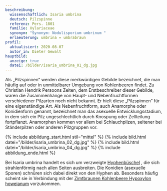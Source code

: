 ```yaml
---
beschreibung:
  wissenschaftlich: Isaria umbrina
  deutsch: Pilzspinne
  referenz: Pers. 1801
  familie: Xylariaceae
  synonym: "Synonym: Nodulisporium umbrinum "
  erlaeuterung: umbrina = umbrabraun
profil:
  aktualisiert: 2020-08-07
  autor_in: Dieter Gewalt
hauptbild:
  anzeige: true
  datei: /bilder/isaria_umbrina_01_dg.jpg
---
```

Als „Pilzspinnen“ werden diese merkwürdigen Gebilde bezeichnet, die man häufig auf oder in unmittelbarer Umgebung von Kohlenbeeren findet. Zu Christian Hendrik Persoons Zeiten, dem Erstbeschreiber dieser Gebilde, waren die Zusammenhänge von Haupt- und Nebenfruchtformen verschiedener Pilzarten noch nicht bekannt. Er hielt diese „Pilzspinnen“ für eine eigenständige Art. Als Nebenfruchtform, auch Anamorphe oder Konidienform genannt, bezeichnet man das asexuelle Entwicklungsstadium, in dem sich ein Pilz ungeschlechtlich durch Knospung oder Zellteilung fortpflanzt. Anamorphen kommen vor allem bei Schlauchpilzen, seltener bei Ständerpilzen oder anderen Pilzgruppen vor. 

{% include abbildung_start.html stil="mittel" %}
{% include bild.html datei="/bilder/isaria_umbrina_02_dg.jpg" %}
{% include bild.html datei="/bilder/isaria_umbrina_04_dg.jpg" %}
{% include abbildung_ende.html %}

Bei Isaria umbrina handelt es sich um verzweigte [Hyphenbüschel](Hyphen "Glossar") , die sich strahlenförmig nach allen Seiten ausbreiten. Die Konidien (asexuelle Sporen) schnüren sich dabei direkt von den Hyphen ab. Besonders häufig scheint sie in Verbindung mit der [Zimtbraunen Kohlenbeere Hypoxylon howeianum](/pilze/hypoxylon-howeianum-zimtbraune-kohlenbeere) vorzukommen.
